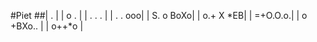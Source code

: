 #Piet
##|             .   |
|            o .  |
|           . . . |
|         .  . ooo|
|        S. o BoXo|
|        o.+ X *EB|
|         =+O.O.o.|
|        o +BXo.. |
|         o++*o   |